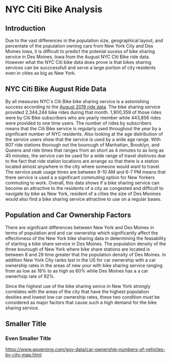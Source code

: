 # NYC Citi Bike Analysis

## Introduction

Due to the vast differences in the population size, geographical layout, and percentate of the population owning cars from New York City and Des Moines Iowa, it is difficult to predict the potenial sucess of bike sharing service in Des Moines, Iowa from the August NYC Citi Bike ride data. However what the NYC Citi bike data does prove is that bikes sharing services can be succcessfull and serve a large portion of city residents even in cities as big as New York.

## NYC Citi Bike August Ride Data

By all measures NYC's Citi Bike bike sharing service is a astonishing success according to the [August 2019 ride data](https://public.tableau.com/profile/dean.bernocchi#!/vizhome/bikesharing_module/NYCCitiBikeData?publish=yes). The bike sharing service provided 2,344,244 bike rides during that month. 1,900,359 of those rides were by Citi Bike subscribers who are yearly member while 443,856 rides were provided to one time users. The number of rides by subscribers means that the Citi Bike service is regularly used throughout the year by a significant number of NYC residents. Also looking at the age distribution of the service users show that the service is used by a wide age range. With 807 ride stations thorough out the bourough of Manhattan, Brooklyn, and Queens and ride times that ranges from an short as 4 minutes to as long as 45 minutes,  the service can be used for a wide range of travel distinces due to the fact that ride station locations are arrange so that there is a station located almost anywhere in the city where someone would want to travel. The service peak usage times are between 9-10 AM and 6-7 PM means that there service is used a a significant commuting option for New Yorkers commuting to work. Overall, this data shows if a bike sharing service can become an attractive to the residents of a city as congested and difficult to navigate by bike as New York, resident of a cities the size of Des Monines would also find a bike sharing service attractive to use on a regular bases.

## Population and Car Ownership Factors

There are signifcant differences between New York and Des Moines in terms of population and and car ownership which significantly affect the effectivness of the New York bike sharing data in determining the feasability of starting a bike share service in Des Moines. The population density of the three bourough of New York where bike share stations are located is between 8 and 29 time greater that the population density of Des Moines. In addition New York City ranks last in the US for car ownership with a car ownership rates in the areas of new your with bike sharing service ranging from as low as 18% to as high as 60% while Des Moines has a a car ownerhsip rate of 92%.

Since the highest use of the bike sharing serice in New York strongly correlates with the areas of the city that have the highest population desities and lowest low car ownership rates, these two condition must be considered as major factors that cause such a high demand for the bike sharing service.   




## Smaller Title
### Even Smaller Title
https://www.governing.com/gov-data/car-ownership-numbers-of-vehicles-by-city-map.html
